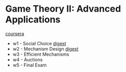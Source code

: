 # Game Theory II: Advanced Applications

[coursera](https://www.coursera.org/learn/game-theory-2)

* w1 - Social Choice [digest](w1.md)
* w2 - Mechanism Design [digest](w2.md)
* w3 - Efficient Mechanisms
* w4 - Auctions
* w5 - Final Exam
